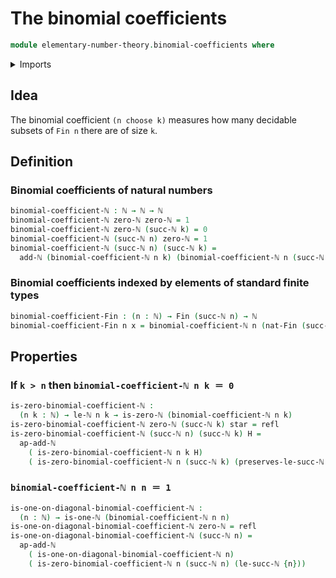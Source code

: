 # The binomial coefficients

```agda
module elementary-number-theory.binomial-coefficients where
```

<details><summary>Imports</summary>
```agda
open import foundation.coproduct-types
open import foundation.identity-types
open import foundation.unit-type
open import elementary-number-theory.addition-natural-numbers
open import elementary-number-theory.inequality-natural-numbers
open import elementary-number-theory.natural-numbers
open import univalent-combinatorics.standard-finite-types
```
</details>

## Idea

The binomial coefficient `(n choose k)` measures how many decidable subsets of `Fin n` there are of size `k`.

## Definition

### Binomial coefficients of natural numbers

```agda
binomial-coefficient-ℕ : ℕ → ℕ → ℕ
binomial-coefficient-ℕ zero-ℕ zero-ℕ = 1
binomial-coefficient-ℕ zero-ℕ (succ-ℕ k) = 0
binomial-coefficient-ℕ (succ-ℕ n) zero-ℕ = 1
binomial-coefficient-ℕ (succ-ℕ n) (succ-ℕ k) =
  add-ℕ (binomial-coefficient-ℕ n k) (binomial-coefficient-ℕ n (succ-ℕ k))
```

### Binomial coefficients indexed by elements of standard finite types

```agda
binomial-coefficient-Fin : (n : ℕ) → Fin (succ-ℕ n) → ℕ
binomial-coefficient-Fin n x = binomial-coefficient-ℕ n (nat-Fin (succ-ℕ n) x)
```

## Properties

### If `k > n` then `binomial-coefficient-ℕ n k ＝ 0`

```agda
is-zero-binomial-coefficient-ℕ :
  (n k : ℕ) → le-ℕ n k → is-zero-ℕ (binomial-coefficient-ℕ n k)
is-zero-binomial-coefficient-ℕ zero-ℕ (succ-ℕ k) star = refl
is-zero-binomial-coefficient-ℕ (succ-ℕ n) (succ-ℕ k) H =
  ap-add-ℕ
    ( is-zero-binomial-coefficient-ℕ n k H)
    ( is-zero-binomial-coefficient-ℕ n (succ-ℕ k) (preserves-le-succ-ℕ n k H))
```

### `binomial-coefficient-ℕ n n ＝ 1`

```agda
is-one-on-diagonal-binomial-coefficient-ℕ :
  (n : ℕ) → is-one-ℕ (binomial-coefficient-ℕ n n)
is-one-on-diagonal-binomial-coefficient-ℕ zero-ℕ = refl
is-one-on-diagonal-binomial-coefficient-ℕ (succ-ℕ n) =
  ap-add-ℕ
    ( is-one-on-diagonal-binomial-coefficient-ℕ n)
    ( is-zero-binomial-coefficient-ℕ n (succ-ℕ n) (le-succ-ℕ {n}))
```
